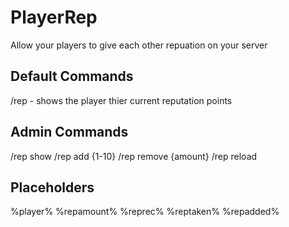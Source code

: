 # PlayerRep
Allow your players to give each other repuation on your server

## Default Commands
/rep - shows the player thier current reputation points

## Admin Commands
/rep show <player>
/rep add <player> {1-10}
/rep remove <player> {amount}
/rep reload

## Placeholders
%player% 
%repamount%
%reprec%
%reptaken%
%repadded%

